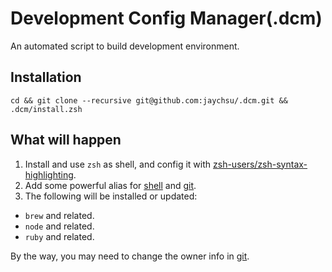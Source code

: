Development Config Manager(.dcm)
=====
An automated script to build development environment.

## Installation

```
cd && git clone --recursive git@github.com:jaychsu/.dcm.git && .dcm/install.zsh
```

## What will happen

1. Install and use `zsh` as shell, and config it with [zsh-users/zsh-syntax-highlighting](https://github.com/zsh-users/zsh-syntax-highlighting).
2. Add some powerful alias for [shell](./dotfile/.shellrc) and [git](./dotfile/.gitconfig).
3. The following will be installed or updated:
  - `brew` and related.
  - `node` and related.
  - `ruby` and related.

By the way, you may need to change the owner info in [git](./dotfile/.gitconfig).
